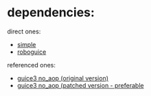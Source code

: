 # dependencies:

direct ones:  
 * [simple](http://simple.sourceforge.net/download.php)  
 * [roboguice](http://code.google.com/p/roboguice/wiki/Downloads)

referenced ones:  
 * [guice3 no_aop (original version)](http://code.google.com/p/google-guice/downloads/list)  
 * [guice3 no_aop (patched version - preferable](https://github.com/sonatype/sisu-guice)
